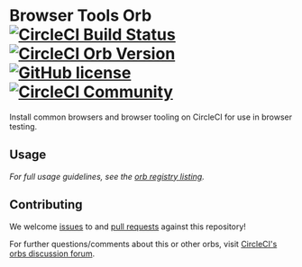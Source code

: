 # Browser Tools Orb [![CircleCI Build Status](https://circleci.com/gh/CircleCI-Public/browser-tools-orb.svg?style=shield "CircleCI Build Status")](https://circleci.com/gh/CircleCI-Public/browser-tools-orb) [![CircleCI Orb Version](https://img.shields.io/badge/endpoint.svg?url=https://badges.circleci.io/orb/circleci/browser-tools)](https://circleci.com/orbs/registry/orb/circleci/browser-tools) [![GitHub license](https://img.shields.io/badge/license-MIT-blue.svg)](https://raw.githubusercontent.com/circleci-public/browser-tools-orb/master/LICENSE) [![CircleCI Community](https://img.shields.io/badge/community-CircleCI%20Discuss-343434.svg)](https://discuss.circleci.com/c/ecosystem/orbs)

Install common browsers and browser tooling on CircleCI for use in browser testing.

## Usage

_For full usage guidelines, see the [orb registry listing](http://circleci.com/orbs/registry/orb/circleci/browser-tools)._

## Contributing

We welcome [issues](https://github.com/CircleCI-Public/browser-tools-orb/issues) to and [pull requests](https://github.com/CircleCI-Public/browser-tools-orb/pulls) against this repository!

For further questions/comments about this or other orbs, visit [CircleCI's orbs discussion forum](https://discuss.circleci.com/c/ecosystem/orbs).
